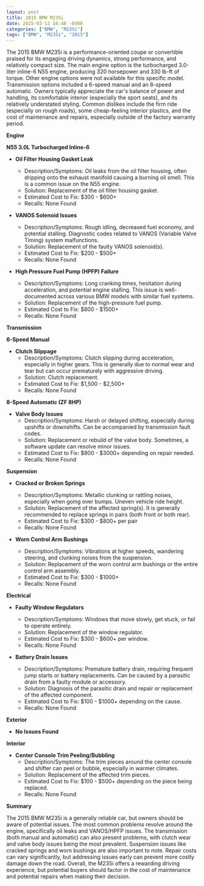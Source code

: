 ```yaml
---
layout: post
title: 2015 BMW M235i
date: 2025-03-12 16:48 -0400
categories: ["BMW", "M235i"]
tags: ["BMW", "M235i", "2015"]
---
```

The 2015 BMW M235i is a performance-oriented coupe or convertible praised for its engaging driving dynamics, strong performance, and relatively compact size. The main engine option is the turbocharged 3.0-liter inline-6 N55 engine, producing 320 horsepower and 330 lb-ft of torque. Other engine options were not available for this specific model. Transmission options included a 6-speed manual and an 8-speed automatic. Owners typically appreciate the car's balance of power and handling, its comfortable interior (especially the sport seats), and its relatively understated styling. Common dislikes include the firm ride (especially on rough roads), some cheap-feeling interior plastics, and the cost of maintenance and repairs, especially outside of the factory warranty period.

**Engine**

**N55 3.0L Turbocharged Inline-6**

*   **Oil Filter Housing Gasket Leak**
    *   Description/Symptoms: Oil leaks from the oil filter housing, often dripping onto the exhaust manifold causing a burning oil smell. This is a common issue on the N55 engine.
    *   Solution: Replacement of the oil filter housing gasket.
    *   Estimated Cost to Fix: $300 - $600+
    *   Recalls: None Found

*   **VANOS Solenoid Issues**
    *   Description/Symptoms: Rough idling, decreased fuel economy, and potential stalling. Diagnostic codes related to VANOS (Variable Valve Timing) system malfunctions.
    *   Solution: Replacement of the faulty VANOS solenoid(s).
    *   Estimated Cost to Fix: $200 - $500+
    *   Recalls: None Found

*   **High Pressure Fuel Pump (HPFP) Failure**
    *   Description/Symptoms: Long cranking times, hesitation during acceleration, and potential engine stalling. This issue is well-documented across various BMW models with similar fuel systems.
    *   Solution: Replacement of the high-pressure fuel pump.
    *   Estimated Cost to Fix: $800 - $1500+
    *   Recalls: None Found

**Transmission**

**6-Speed Manual**

*   **Clutch Slippage**
    *   Description/Symptoms: Clutch slipping during acceleration, especially in higher gears. This is generally due to normal wear and tear but can occur prematurely with aggressive driving.
    *   Solution: Clutch replacement.
    *   Estimated Cost to Fix: $1,500 - $2,500+
    *   Recalls: None Found

**8-Speed Automatic (ZF 8HP)**

*   **Valve Body Issues**
    *   Description/Symptoms: Harsh or delayed shifting, especially during upshifts or downshifts. Can be accompanied by transmission fault codes.
    *   Solution: Replacement or rebuild of the valve body. Sometimes, a software update can resolve minor issues.
    *   Estimated Cost to Fix: $800 - $3000+ depending on repair needed.
    *   Recalls: None Found

**Suspension**

*   **Cracked or Broken Springs**
    *   Description/Symptoms: Metallic clunking or rattling noises, especially when going over bumps. Uneven vehicle ride height.
    *   Solution: Replacement of the affected spring(s). It is generally recommended to replace springs in pairs (both front or both rear).
    *   Estimated Cost to Fix: $300 - $800+ per pair
    *   Recalls: None Found

*   **Worn Control Arm Bushings**
    *   Description/Symptoms: Vibrations at higher speeds, wandering steering, and clunking noises from the suspension.
    *   Solution: Replacement of the worn control arm bushings or the entire control arm assembly.
    *   Estimated Cost to Fix: $300 - $1000+
    *   Recalls: None Found

**Electrical**

*   **Faulty Window Regulators**
    *   Description/Symptoms: Windows that move slowly, get stuck, or fail to operate entirely.
    *   Solution: Replacement of the window regulator.
    *   Estimated Cost to Fix: $300 - $600+ per window.
    *   Recalls: None Found

*   **Battery Drain Issues**
    *   Description/Symptoms: Premature battery drain, requiring frequent jump starts or battery replacements. Can be caused by a parasitic drain from a faulty module or accessory.
    *   Solution: Diagnosis of the parasitic drain and repair or replacement of the affected component.
    *   Estimated Cost to Fix: $100 - $1000+ depending on the cause.
    *   Recalls: None Found

**Exterior**

*   **No Issues Found**

**Interior**

*   **Center Console Trim Peeling/Bubbling**
    *   Description/Symptoms: The trim pieces around the center console and shifter can peel or bubble, especially in warmer climates.
    *   Solution: Replacement of the affected trim pieces.
    *   Estimated Cost to Fix: $100 - $500+ depending on the piece being replaced.
    *   Recalls: None Found

**Summary**

The 2015 BMW M235i is a generally reliable car, but owners should be aware of potential issues. The most common problems revolve around the engine, specifically oil leaks and VANOS/HPFP issues. The transmission (both manual and automatic) can also present problems, with clutch wear and valve body issues being the most prevalent. Suspension issues like cracked springs and worn bushings are also important to note. Repair costs can vary significantly, but addressing issues early can prevent more costly damage down the road. Overall, the M235i offers a rewarding driving experience, but potential buyers should factor in the cost of maintenance and potential repairs when making their decision.

